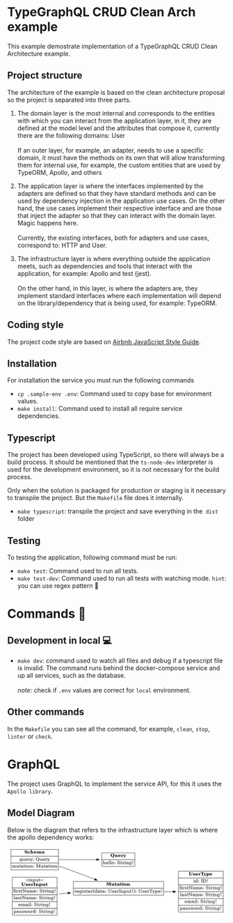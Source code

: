 # TypeGraphQL CRUD Clean Arch example

This example demostrate implementation of a TypeGraphQL CRUD Clean Architecture example.

## Project structure

The architecture of the example is based on the clean architecture proposal so the project is separated into three parts.

1. The domain layer is the most internal and corresponds to the entities with which you can interact from the application layer, in it, they are defined at the model level and the attributes that compose it, currently there are the following domains: User \
   \
   If an outer layer, for example, an adapter, needs to use a specific domain, it must have the methods on its own that will allow transforming them for internal use, for example, the custom entities that are used by TypeORM, Apollo, and others

2. The application layer is where the interfaces implemented by the adapters are defined so that they have standard methods and can be used by dependency injection in the application use cases. On the other hand, the use cases implement their respective interface and are those that inject the adapter so that they can interact with the domain layer. Magic happens here. \
   \
   Currently, the existing interfaces, both for adapters and use cases, correspond to: HTTP and User.

3. The infrastructure layer is where everything outside the application meets, such as dependencies and tools that interact with the application, for example: Apollo and test (jest). \
   \
   On the other hand, in this layer, is where the adapters are, they implement standard interfaces where each implementation will depend on the library/dependency that is being used, for example: TypeORM.

## Coding style

The project code style are based on [Airbnb JavaScript Style Guide](https://github.com/airbnb/javascript).

## Installation

For installation the service you must run the following commands

- `cp .sample-env .env`: Command used to copy base for environment values.
- `make install`: Command used to install all require service dependencies.

## Typescript

The project has been developed using TypeScript, so there will always be a build process. It should be mentioned that the `ts-node-dev` interpreter is used for the development environment, so it is not necessary for the build process.

Only when the solution is packaged for production or staging is it necessary to transpile the project. But the `Makefile` file does it internally.

- `make typescript`: transpile the project and save everything in the` dist` folder

## Testing

To testing the application, following command must be run:

- `make test`: Command used to run all tests.
- `make test-dev`: Command used to run all tests with watching mode. `hint`: you can use regex pattern 👀

# Commands 🤖

## Development in local 💻

- `make dev`: command used to watch all files and debug if a typescript file is invalid. The command runs behind the docker-compose service and up all services, such as the database. \
  \
  _note_: check if `.env` values are correct for `local` environment.

## Other commands

In the `Makefile` you can see all the command, for example, `clean`, `stop`, `linter` or `check`.

# GraphQL

The project uses GraphQL to implement the service API, for this it uses the `Apollo library`.

## Model Diagram

Below is the diagram that refers to the infrastructure layer which is where the apollo dependency works:

![GraphQL Diagram](./asset/graph.png)

